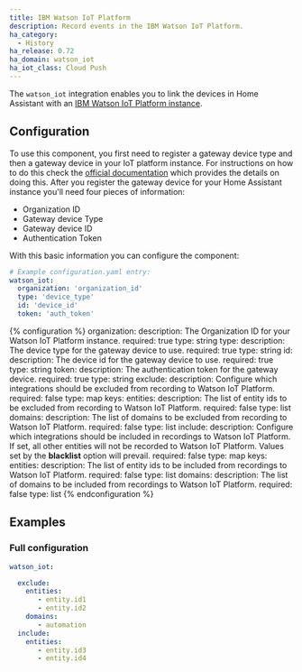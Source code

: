 ```yaml
---
title: IBM Watson IoT Platform
description: Record events in the IBM Watson IoT Platform.
ha_category:
  - History
ha_release: 0.72
ha_domain: watson_iot
ha_iot_class: Cloud Push
---
```


The `watson_iot` integration enables you to link the devices in Home Assistant
with an [IBM Watson IoT Platform instance](https://www.ibm.com/us-en/marketplace/internet-of-things-cloud).

## Configuration

To use this component, you first need to register a gateway device type and then
a gateway device in your IoT platform instance. For instructions on how to do
this check the [official documentation](https://cloud.ibm.com/docs/services/IoT?topic=iot-platform-getting-started#IoT_connectGateway)
which provides the details on doing this. After you register the gateway device
for your Home Assistant instance you'll need four pieces of information:

- Organization ID
- Gateway device Type
- Gateway device ID
- Authentication Token

With this basic information you can configure the component:

```yaml
# Example configuration.yaml entry:
watson_iot:
  organization: 'organization_id'
  type: 'device_type'
  id: 'device_id'
  token: 'auth_token'
```

{% configuration %}
organization:
  description: The Organization ID for your Watson IoT Platform instance.
  required: true
  type: string
type:
  description: The device type for the gateway device to use.
  required: true
  type: string
id:
  description: The device id for the gateway device to use.
  required: true
  type: string
token:
  description: The authentication token for the gateway device.
  required: true
  type: string
exclude:
  description: Configure which integrations should be excluded from recording to Watson IoT Platform.
  required: false
  type: map
  keys:
    entities:
      description: The list of entity ids to be excluded from recording to Watson IoT Platform.
      required: false
      type: list
    domains:
      description: The list of domains to be excluded from recording to Watson IoT Platform.
      required: false
      type: list
include:
  description: Configure which integrations should be included in recordings to Watson IoT Platform. If set, all other entities will not be recorded to Watson IoT Platform. Values set by the **blacklist** option will prevail.
  required: false
  type: map
  keys:
    entities:
      description: The list of entity ids to be included from recordings to Watson IoT Platform.
      required: false
      type: list
    domains:
      description: The list of domains to be included from recordings to Watson IoT Platform.
      required: false
      type: list
{% endconfiguration %}

## Examples

### Full configuration

```yaml
watson_iot:

  exclude:
    entities:
       - entity.id1
       - entity.id2
    domains:
       - automation
  include:
    entities:
       - entity.id3
       - entity.id4
```
